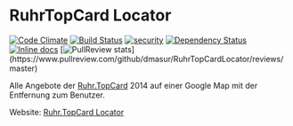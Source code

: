 # RuhrTopCard Locator

[![Code Climate](https://codeclimate.com/github/dmasur/RuhrTopCardLocator/badges/gpa.svg)](https://codeclimate.com/github/dmasur/RuhrTopCardLocator) [![Build Status](https://travis-ci.org/dmasur/RuhrTopCardLocator.svg?branch=master)](https://travis-ci.org/dmasur/RuhrTopCardLocator) [![security](https://hakiri.io/github/dmasur/RuhrTopCardLocator/master.svg)](https://hakiri.io/github/dmasur/RuhrTopCardLocator/master) [![Dependency Status](https://gemnasium.com/dmasur/RuhrTopCardLocator.svg)](https://gemnasium.com/dmasur/RuhrTopCardLocator) [![Inline docs](http://inch-ci.org/github/dmasur/RuhrTopCardLocator.png?branch=master)](http://inch-ci.org/github/dmasur/RuhrTopCardLocator) [![PullReview stats](https://www.pullreview.com/github/dmasur/RuhrTopCardLocator/badges/master.svg?)](https://www.pullreview.com/github/dmasur/RuhrTopCardLocator/reviews/master)

Alle Angebote der [Ruhr.TopCard](www.ruhrtopcard.de) 2014 auf einer Google Map mit der Entfernung zum Benutzer.

Website: [Ruhr.TopCard Locator](ruhrtopcard-locator.herokuapp.com/)